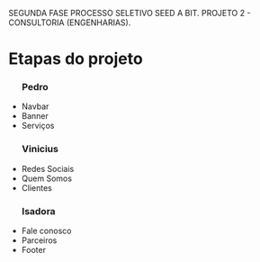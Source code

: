 SEGUNDA FASE PROCESSO SELETIVO SEED A BIT. PROJETO 2 - CONSULTORIA (ENGENHARIAS).
<h1> Etapas do projeto </h1>
<ul>
  <h3> Pedro </h3>
  <li>Navbar</li>
  <li>Banner</li>
  <li>Serviços</li>
  <h3> Vinicius </h3>
  <li>Redes Sociais</li>
  <li>Quem Somos</li>
  <li>Clientes</li>
  <h3> Isadora </h3>
  <li>Fale conosco</li>
  <li>Parceiros</li>
  <li>Footer</li>
</ul>

